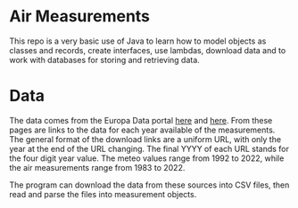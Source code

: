 # Air Measurements

This repo is a very basic use of Java to learn how to model objects as 
classes and records, create interfaces, use lambdas, download 
data and to work with databases for storing and retrieving data.

# Data

The data comes from the Europa Data portal [here](https://data.europa.eu/data/datasets/6db44316-9717-4a98-8a83-577d4cb25afc-stadt-zurich?locale=en) and [here](https://data.europa.eu/data/datasets/3d0c33d6-ec57-426a-918c-ac8a60573789-stadt-zurich?locale=en). From these pages are links to the data for each year available of the measurements. The general format of the download links are a uniform URL, with only the year at the end of the URL changing. The final YYYY of each URL stands for the four digit year value. The meteo values range from 1992 to 2022, while the air measurements range from 1983 to 2022.

The program can download the data from these sources into CSV files, then read and parse the files into measurement objects.